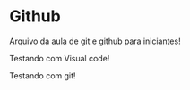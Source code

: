 # Github

Arquivo da aula de git e github para iniciantes!

Testando com Visual code!

Testando com git!
